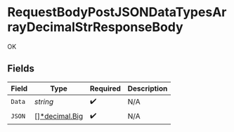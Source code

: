 # RequestBodyPostJSONDataTypesArrayDecimalStrResponseBody

OK


## Fields

| Field                                                                     | Type                                                                      | Required                                                                  | Description                                                               |
| ------------------------------------------------------------------------- | ------------------------------------------------------------------------- | ------------------------------------------------------------------------- | ------------------------------------------------------------------------- |
| `Data`                                                                    | *string*                                                                  | :heavy_check_mark:                                                        | N/A                                                                       |
| `JSON`                                                                    | [][*decimal.Big](https://pkg.go.dev/github.com/ericlagergren/decimal#Big) | :heavy_check_mark:                                                        | N/A                                                                       |